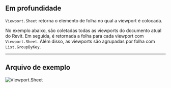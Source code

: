 ## Em profundidade
`Viewport.Sheet` retorna o elemento de folha no qual a viewport é colocada.

No exemplo abaixo, são coletadas todas as viewports do documento atual do Revit. Em seguida, é retornada a folha para cada viewport com `Viewport.Sheet`. Além disso, as viewports são agrupadas por folha com `List.GroupByKey`.
___
## Arquivo de exemplo

![Viewport.Sheet](./Revit.Elements.Viewport.Sheet_img.jpg)
